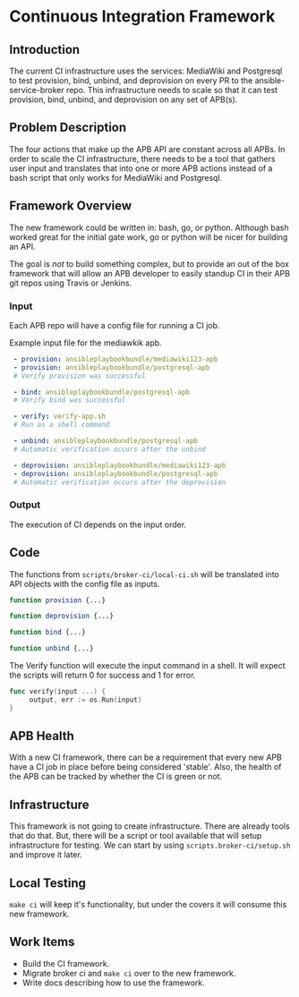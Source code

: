 # Continuous Integration Framework

## Introduction
The current CI infrastructure uses the services: MediaWiki and Postgresql to
test provision, bind, unbind, and deprovision on every PR to the
ansible-service-broker repo. This infrastructure needs to scale so that it can
test provision, bind, unbind, and deprovision on any set of APB(s).

## Problem Description
The four actions that make up the APB API are constant across all APBs. In
order to scale the CI infrastructure, there needs to be a tool that gathers
user input and translates that into one or more APB actions instead of a bash
script that only works for MediaWiki and Postgresql.

## Framework Overview
The new framework could be written in: bash, go, or python. Although bash worked
great for the initial gate work, go or python will be nicer for building an API.

The goal is *not* to build something complex, but to provide an out of the box
framework that will allow an APB developer to easily standup CI in their APB git
repos using Travis or Jenkins.

### Input
Each APB repo will have a config file for running a CI job.

Example input file for the mediawkik apb.
```yaml
 - provision: ansibleplaybookbundle/mediawiki123-apb
 - provision: ansibleplaybookbundle/postgresql-apb
 # Verify provision was successful

 - bind: ansibleplaybookbundle/postgresql-apb
 # Verify bind was successful

 - verify: verify-app.sh
 # Run as a shell command

 - unbind: ansibleplaybookbundle/postgresql-apb
 # Automatic verification occurs after the unbind

 - deprovision: ansibleplaybookbundle/mediawiki123-apb
 - deprovision: ansibleplaybookbundle/postgresql-apb
 # Automatic verification occurs after the deprovision
```

### Output
The execution of CI depends on the input order.

## Code
The functions from ```scripts/broker-ci/local-ci.sh``` will be translated into
API objects with the config file as inputs.

```bash
function provision {...}

function deprovision {...}

function bind {...}

function unbind {...}
```

The Verify function will execute the input command in a shell.  It will expect
the scripts will return 0 for success and 1 for error.

```go
func verify(input ...) {
     output, err := os.Run(input)
}
```

## APB Health
With a new CI framework, there can be a requirement that every new APB have a CI
job in place before being considered 'stable'.  Also, the health of the APB can
be tracked by whether the CI is green or not.

## Infrastructure
This framework is not going to create infrastructure.  There are already tools
that do that.  But, there will be a script or tool available that will setup
infrastructure for testing.  We can start by using
```scripts.broker-ci/setup.sh``` and improve it later.

## Local Testing
```make ci``` will keep it's functionality, but under the covers it will
consume this new framework.

## Work Items
- Build the CI framework.
- Migrate broker ci and ```make ci``` over to the new framework.
- Write docs describing how to use the framework.
